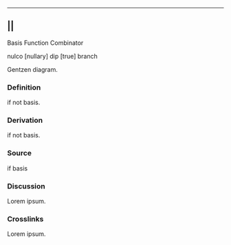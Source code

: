 ------------------------------------------------------------------------

## \|\|

Basis Function Combinator

nulco \[nullary\] dip \[true\] branch

Gentzen diagram.

### Definition

if not basis.

### Derivation

if not basis.

### Source

if basis

### Discussion

Lorem ipsum.

### Crosslinks

Lorem ipsum.
